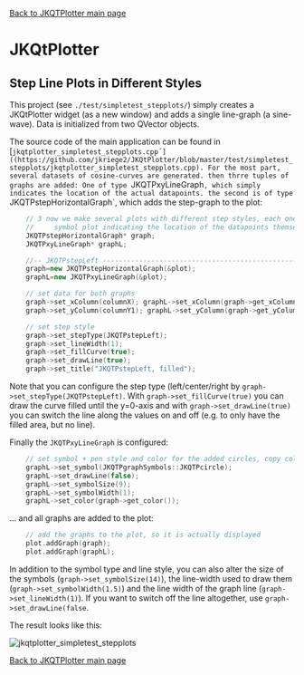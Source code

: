 [Back to JKQTPlotter main page](https://github.com/jkriege2/JKQtPlotter/)

# JKQtPlotter

## Step Line Plots in Different Styles
This project (see `./test/simpletest_stepplots/`) simply creates a JKQtPlotter widget (as a new window) and adds a single line-graph (a sine-wave). Data is initialized from two QVector<double> objects.

The source code of the main application can be found in  [`jkqtplotter_simpletest_stepplots.cpp´]((https://github.com/jkriege2/JKQtPlotter/blob/master/test/simpletest_stepplots/jkqtplotter_simpletest_stepplots.cpp). For the most part, several datasets of cosine-curves are generated. then thrre tuples of graphs are added: One of type `JKQTPxyLineGraph`, which simply indicates the location of the actual datapoints. the second is of type `JKQTPstepHorizontalGraph`, which adds the step-graph to the plot:

```c++
	// 3 now we make several plots with different step styles, each one also contains a
    //     symbol plot indicating the location of the datapoints themselves
    JKQTPstepHorizontalGraph* graph;
    JKQTPxyLineGraph* graphL;

    //-- JKQTPstepLeft ----------------------------------------------------------------------------------------
    graph=new JKQTPstepHorizontalGraph(&plot);
    graphL=new JKQTPxyLineGraph(&plot);

    // set data for both graphs
    graph->set_xColumn(columnX); graphL->set_xColumn(graph->get_xColumn());
    graph->set_yColumn(columnY1); graphL->set_yColumn(graph->get_yColumn());

    // set step style
    graph->set_stepType(JKQTPstepLeft);
    graph->set_lineWidth(1);
    graph->set_fillCurve(true);
    graph->set_drawLine(true);
    graph->set_title("JKQTPstepLeft, filled");
```
Note that you can configure the step type (left/center/right by `graph->set_stepType(JKQTPstepLeft)`. With `graph->set_fillCurve(true)` you can draw the curve filled until the y=0-axis and with `graph->set_drawLine(true)` you can switch the line along the values on and off (e.g. to only have the filled area, but no line).

Finally the `JKQTPxyLineGraph` is configured:
```c++
    // set symbol + pen style and color for the added circles, copy color
    graphL->set_symbol(JKQTPgraphSymbols::JKQTPcircle);
    graphL->set_drawLine(false);
    graphL->set_symbolSize(9);
    graphL->set_symbolWidth(1);
    graphL->set_color(graph->get_color());
```

... and all graphs are added to the plot:
```c++
    // add the graphs to the plot, so it is actually displayed
    plot.addGraph(graph);
    plot.addGraph(graphL);
```

In addition to the symbol type and line style, you can also alter the size of the symbols (`graph->set_symbolSize(14)`), the line-width used to draw them (`graph->set_symbolWidth(1.5)`) and the line width of the graph line (`graph->set_lineWidth(1)`). If you want to switch off the line altogether, use `graph->set_drawLine(false`.

The result looks like this:

![jkqtplotter_simpletest_stepplots](https://raw.githubusercontent.com/jkriege2/JKQtPlotter/master/screenshots/jkqtplotter_simpletest_stepplots.png)



[Back to JKQTPlotter main page](https://github.com/jkriege2/JKQtPlotter/)